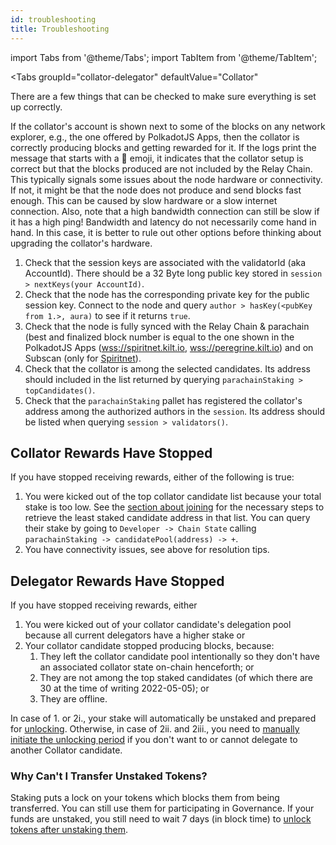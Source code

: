 ```yaml
---
id: troubleshooting
title: Troubleshooting
---
```


import Tabs from '@theme/Tabs';
import TabItem from '@theme/TabItem';

<Tabs
  groupId="collator-delegator"
  defaultValue="Collator"
>
<TabItem value="Collator" label="Collator">

There are a few things that can be checked to make sure everything is set up correctly.

If the collator's account is shown next to some of the blocks on any network explorer, e.g., the one offered by PolkadotJS Apps, then the collator is correctly producing blocks and getting rewarded for it.
If the logs print the message that starts with a :gift: emoji, it indicates that the collator setup is correct but that the blocks produced are not included by the Relay Chain.
This typically signals some issues about the node hardware or connectivity.
If not, it might be that the node does not produce and send blocks fast enough.
This can be caused by slow hardware or a slow internet connection.
Also, note that a high bandwidth connection can still be slow if it has a high ping!
Bandwidth and latency do not necessarily come hand in hand.
In this case, it is better to rule out other options before thinking about upgrading the collator's hardware.

1. Check that the session keys are associated with the validatorId (aka AccountId).
There should be a 32 Byte long public key stored in `session > nextKeys(your AccountId)`.
2. Check that the node has the corresponding private key for the public session key.
Connect to the node and query `author > hasKey(<pubKey from 1.>, aura)` to see if it returns `true`.
1. Check that the node is fully synced with the Relay Chain & parachain (best and finalized block number is equal to the one shown in the PolkadotJS Apps ([wss://spiritnet.kilt.io](https://polkadot.js.org/apps/?rpc=wss%3A%2F%2Fkilt-rpc.dwellir.com#/explorer), [wss://peregrine.kilt.io](https://polkadot.js.org/apps/?rpc=wss%3A%2F%2Fperegrine-stg.kilt.io#/explorer)) and on Subscan (only for [Spiritnet](https://spiritnet.subscan.io/)).
2. Check that the collator is among the selected candidates.
Its address should included in the list returned by querying `parachainStaking > topCandidates()`.
1. Check that the `parachainStaking` pallet has registered the collator's address among the authorized authors in the `session`.
Its address should be listed when querying `session > validators()`.

## Collator Rewards Have Stopped

If you have stopped receiving rewards, either of the following is true:
1. You were kicked out of the top collator candidate list because your total stake is too low.
    See the [section about joining](./01_become_a_collator/05_join_collators.md#check-your-position-in-the-collators-queue) for the necessary steps to retrieve the least staked candidate address in that list.
    You can query their stake by going to `Developer -> Chain State` calling `parachainStaking -> candidatePool(address) -> +`.
2. You have connectivity issues, see above for resolution tips.

</TabItem>
<TabItem value="Delegator" label="Delegator">

## Delegator Rewards Have Stopped

If you have stopped receiving rewards, either
1. You were kicked out of your collator candidate's delegation pool because all current delegators have a higher stake or
2. Your collator candidate stopped producing blocks, because:
   1. They left the collator candidate pool intentionally so they don't have an associated collator state on-chain henceforth; or
   2. They are not among the top staked candidates (of which there are 30 at the time of writing 2022-05-05); or
   3. They are offline.

In case of 1. or 2i., your stake will automatically be unstaked and prepared for [unlocking](./05_unlock_unstaked.md).
Otherwise, in case of 2ii. and 2iii., you need to [manually initiate the unlocking period](./03_delegate/04_exit.md) if you don't want to or cannot delegate to another Collator candidate.
</TabItem>
</Tabs>

### Why Can't I Transfer Unstaked Tokens?

Staking puts a lock on your tokens which blocks them from being transferred.
You can still use them for participating in Governance.
If your funds are unstaked, you still need to wait 7 days (in block time) to [unlock tokens after unstaking them](./05_unlock_unstaked.md).
